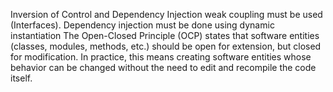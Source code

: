 Inversion of Control and Dependency Injection
weak coupling must be used (Interfaces).
Dependency injection must be done using dynamic instantiation
The Open-Closed Principle (OCP) states that software entities (classes, modules, methods, etc.) 
should be open for extension, but closed for modification.
In practice, this means creating software entities whose behavior can be changed without the need to edit and recompile the code itself.
